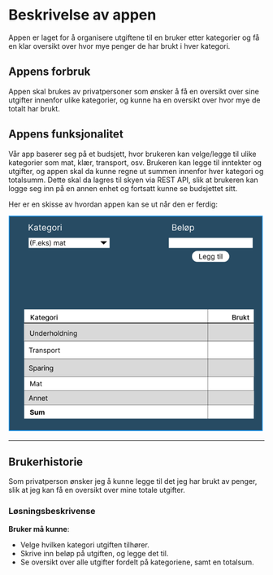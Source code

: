 # Beskrivelse av appen
Appen er laget for å organisere utgiftene til en bruker etter kategorier 
og få en klar oversikt over 
hvor mye penger de har brukt i hver kategori.


## Appens forbruk
Appen skal brukes av privatpersoner som ønsker å få en oversikt over sine utgifter innenfor ulike kategorier, 
og kunne ha en oversikt over hvor mye de totalt har brukt.

## Appens funksjonalitet
Vår app baserer seg på et budsjett, hvor brukeren kan velge/legge til ulike kategorier
som mat, klær, transport, osv. Brukeren kan legge til inntekter og utgifter, og appen skal da kunne
regne ut summen innenfor hver kategori og totalsumm.
Dette skal da lagres til skyen via REST API, slik at brukeren kan logge seg inn på en annen enhet og fortsatt
kunne se budsjettet sitt.

Her er en skisse av hvordan appen kan se ut når den er ferdig:

![img.png](figma-design.png)

---
## Brukerhistorie
Som privatperson ønsker jeg å kunne legge til det jeg har brukt av penger, slik at jeg kan få en oversikt over mine totale utgifter.

### Løsningsbeskrivense
**Bruker må kunne**:

- Velge hvilken kategori utgiften tilhører.
- Skrive inn beløp på utgiften, og legge det til.
- Se oversikt over alle utgifter fordelt på kategoriene, samt en totalsum.



